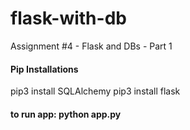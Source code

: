 # flask-with-db
Assignment #4 - Flask and DBs - Part 1


#### Pip Installations
pip3 install SQLAlchemy
pip3 install flask

#### to run app: python app.py